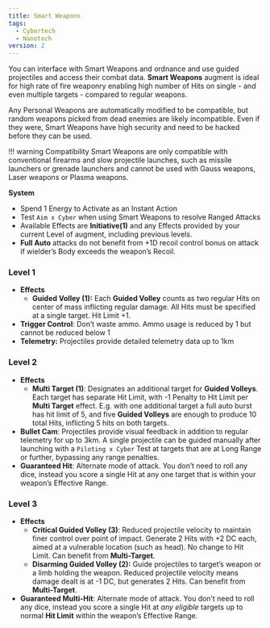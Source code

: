 ```yaml
---
title: Smart Weapons
tags:
  - Cybertech
  - Nanotech
version: 2
---
```

You can interface with Smart Weapons and ordnance and use guided projectiles and access their combat data. **Smart Weapons** augment is ideal for high rate of fire weaponry enabling high number of Hits on single - and even multiple targets - compared to regular weapons.

Any Personal Weapons are automatically modified to be compatible, but random weapons picked from dead enemies are likely incompatible. Even if they were, Smart Weapons have high security and need to be hacked before they can be used.

!!! warning Compatibility
	Smart Weapons are only compatible with conventional firearms and slow projectile launches, such as missile launchers or grenade launchers and cannot be used with Gauss weapons, Laser weapons or Plasma weapons.

**System**
- Spend 1 Energy to Activate as an Instant Action
- Test `Aim x Cyber` when using Smart Weapons to resolve Ranged Attacks
- Available Effects are **Initiative(1)** and any Effects provided by your current Level of augment, including previous levels.
- **Full Auto** attacks do not benefit from +1D recoil control bonus on attack if wielder’s Body exceeds the weapon’s Recoil.
### Level 1
- **Effects**
	- **Guided Volley (1):** Each **Guided Volley** counts as two regular Hits on center of mass inflicting regular damage. All Hits must be specified at a single target. Hit Limit +1.
- **Trigger Control**: Don’t waste ammo. Ammo usage is reduced by 1 but cannot be reduced below 1
- **Telemetry:** Projectiles provide detailed telemetry data up to 1km

### Level 2
- **Effects**
	- **Multi Target (1)**: Designates an additional target for **Guided Volleys**. Each target has separate Hit Limit, with -1 Penalty to Hit Limit per **Multi Target** effect. E.g. with one additional target a full auto burst has hit limit of 5, and five **Guided Volleys** are enough to produce 10 total Hits, inflicting 5 hits on both targets.
- **Bullet Cam**: Projectiles provide visual feedback in addition to regular telemetry for up to 3km. A single projectile can be guided manually after launching with a `Piloting x Cyber` Test at targets that are at Long Range or further, bypassing any range penalties.
- **Guaranteed Hit**: Alternate mode of attack. You don’t need to roll any dice, instead you score a single Hit at any one target that is within your weapon’s Effective Range.

### Level 3
- **Effects**
	- **Critical Guided Volley (3)**: Reduced projectile velocity to maintain finer control over point of impact. Generate 2 Hits with +2 DC each, aimed at a vulnerable location (such as head). No change to Hit Limit. Can benefit from **Multi-Target**.
	- **Disarming Guided Volley (2):** Guide projectiles to target’s weapon or a limb holding the weapon. Reduced projectile velocity means damage dealt is at -1 DC, but generates 2 Hits. Can benefit from **Multi-Target**.
- **Guaranteed Multi-Hit**: Alternate mode of attack. You don’t need to roll any dice, instead you score a single Hit at *any* *eligible* targets up to normal **Hit Limit** within the weapon’s Effective Range.
